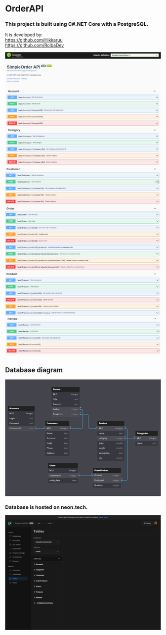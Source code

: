 # OrderAPI <br>
### This project is built using C#.NET Core with a PostgreSQL. <br>
It is developed by: <br>
https://github.com/Hikkaruu <br>
https://github.com/RolbaDev

![api1](https://github.com/Hikkaruu/OrderAPI/blob/main/1.png)
![api2](https://github.com/Hikkaruu/OrderAPI/blob/main/2.png)
![api3](https://github.com/Hikkaruu/OrderAPI/blob/main/3.png)

## Database diagram
![db2](https://github.com/Hikkaruu/OrderAPI/blob/main/5.png)

### Database is hosted on neon.tech. 
![db1](https://github.com/Hikkaruu/OrderAPI/blob/main/4.png)

